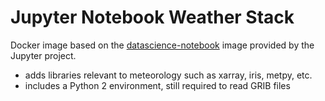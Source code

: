 # Jupyter Notebook Weather Stack

Docker image based on the [datascience-notebook](https://github.com/jupyter/docker-stacks/tree/master/datascience-notebook) image provided by the Jupyter project.

* adds libraries relevant to meteorology such as xarray, iris, metpy, etc.
* includes a Python 2 environment, still required to read GRIB files
